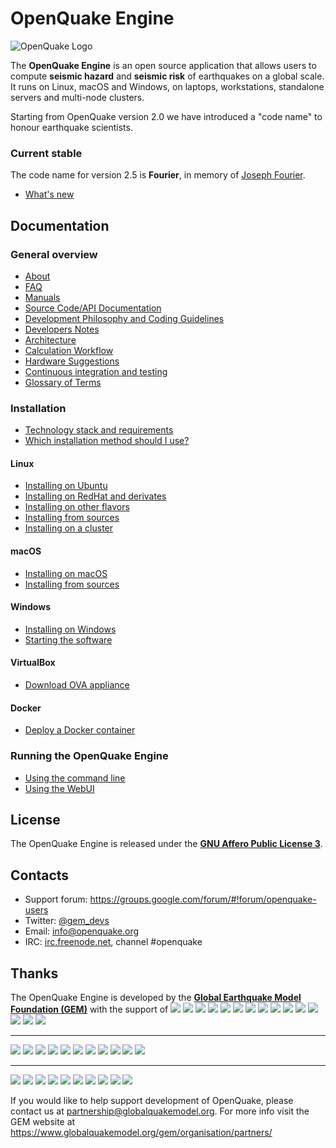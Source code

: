 # OpenQuake Engine

![OpenQuake Logo](https://www.globalquakemodel.org/media/storage/oq-logo.png)

The **OpenQuake Engine** is an open source application that allows users to compute **seismic hazard** and **seismic risk** of earthquakes on a global scale. It runs on Linux, macOS and Windows, on laptops, workstations, standalone servers and multi-node clusters.

<!-- GEM BEGIN: apply the following patch with the proper values for the next release
-Jenkins (Python 2): [![Build Status](https://ci.openquake.org/job/master_oq-engine/badge/icon)](https://ci.openquake.org/job/master_oq-engine/)
+## OpenQuake Engine version 2.3 (Degenkolb)
 
-Travis CI (Python 3): [![Build Status](https://travis-ci.org/gem/oq-engine.svg?branch=master)](https://travis-ci.org/gem/oq-engine)
+Starting from OpenQuake version 2.0 we have introduced a "code name" to honour earthquake scientists.
 
-### Current stable
+The code name for version 2.3 is **Degenkolb**, in memory of [Henry Degenkolb](https://en.wikipedia.org/wiki/Henry_J._Degenkolb).
+* [What's new](https://github.com/gem/oq-engine/blob/engine-2.3/doc/whats-new.md)
 
-Current stable version is the **OpenQuake Engine 2.2** 'Cornell'. The documentation is available at https://github.com/gem/oq-engine/tree/engine-2.2#openquake-engine.
-* [What's new](https://github.com/gem/oq-engine/blob/engine-2.2/doc/whats-new.md)

+## Documentation
-## Documentation (master tree)
-->

Starting from OpenQuake version 2.0 we have introduced a "code name" to honour earthquake scientists.

### Current stable

The code name for version 2.5 is **Fourier**, in memory of [Joseph Fourier](https://en.wikipedia.org/wiki/Joseph_Fourier).
* [What's new](https://github.com/gem/oq-engine/blob/engine-2.5/doc/whats-new.md)

## Documentation

<!-- GEM END -->
### General overview

* [About](https://github.com/gem/oq-engine/blob/engine-2.5/doc/about.md)
* [FAQ](https://github.com/gem/oq-engine/blob/engine-2.5/doc/faq.md)
* [Manuals](http://www.globalquakemodel.org/openquake/support/documentation/engine/#manual-latest-stable)
* [Source Code/API Documentation](http://docs.openquake.org/oq-engine/)
* [Development Philosophy and Coding Guidelines](https://github.com/gem/oq-engine/blob/engine-2.5/doc/development-guidelines.md)
* [Developers Notes](https://github.com/gem/oq-engine/blob/engine-2.5/doc/developers-notes.md)
* [Architecture](https://github.com/gem/oq-engine/blob/engine-2.5/doc/sphinx/architecture.rst)
* [Calculation Workflow](https://github.com/gem/oq-engine/blob/engine-2.5/doc/calculation-workflow.md)
* [Hardware Suggestions](https://github.com/gem/oq-engine/blob/engine-2.5/doc/hardware-suggestions.md)
* [Continuous integration and testing](https://github.com/gem/oq-engine/blob/engine-2.5/doc/testing.md)
* [Glossary of Terms](https://github.com/gem/oq-engine/blob/engine-2.5/doc/glossary.md)

### Installation

* [Technology stack and requirements](https://github.com/gem/oq-engine/blob/engine-2.5/doc/requirements.md)
* [Which installation method should I use?](https://github.com/gem/oq-engine/blob/engine-2.5/doc/installing/overview.md)

#### Linux

* [Installing on Ubuntu](https://github.com/gem/oq-engine/blob/engine-2.5/doc/installing/ubuntu.md)
* [Installing on RedHat and derivates](https://github.com/gem/oq-engine/blob/engine-2.5/doc/installing/rhel.md)
* [Installing on other flavors](https://github.com/gem/oq-engine/blob/engine-2.5/doc/installing/linux-generic.md)
* [Installing from sources](https://github.com/gem/oq-engine/blob/engine-2.5/doc/installing/development.md)
* [Installing on a cluster](https://github.com/gem/oq-engine/blob/engine-2.5/doc/installing/cluster.md)

#### macOS

* [Installing on macOS](https://github.com/gem/oq-engine/blob/engine-2.5/doc/installing/macos.md)
* [Installing from sources](https://github.com/gem/oq-engine/blob/engine-2.5/doc/installing/development.md)

#### Windows

* [Installing on Windows](https://github.com/gem/oq-engine/blob/engine-2.5/doc/installing/windows.md)
* [Starting the software](https://github.com/gem/oq-engine/blob/engine-2.5/doc/running/windows.md)

#### VirtualBox

* [Download OVA appliance](https://www.globalquakemodel.org/ova/stable/)

#### Docker

* [Deploy a Docker container](https://github.com/gem/oq-engine/blob/engine-2.5/doc/installing/docker.md)

### Running the OpenQuake Engine

* [Using the command line](https://github.com/gem/oq-engine/blob/engine-2.5/doc/running/unix.md)
* [Using the WebUI](https://github.com/gem/oq-engine/blob/engine-2.5/doc/running/server.md)


## License

The OpenQuake Engine is released under the **[GNU Affero Public License 3](https://github.com/gem/oq-engine/blob/engine-2.5/LICENSE)**.

## Contacts

* Support forum: https://groups.google.com/forum/#!forum/openquake-users
* Twitter: [@gem_devs](https://twitter.com/gem_devs)
* Email: info@openquake.org
* IRC: [irc.freenode.net](https://webchat.freenode.net/), channel #openquake

## Thanks

The OpenQuake Engine is developed by the **[Global Earthquake Model Foundation (GEM)](http://gem.foundation)** with the support of
![](https://www.globalquakemodel.org/media/sponsor/aus.png)
![](https://www.globalquakemodel.org/media/sponsor/cidigen.png)
![](https://www.globalquakemodel.org/media/sponsor/sg_170x104.jpg)
![](https://www.globalquakemodel.org/media/sponsor/gfz.png)
![](https://www.globalquakemodel.org/media/sponsor/pcn.jpg)
![](https://www.globalquakemodel.org/media/sponsor/nied.png)
![](https://www.globalquakemodel.org/media/sponsor/nset.png)
![](https://www.globalquakemodel.org/media/sponsor/morst.jpg)
![](https://www.globalquakemodel.org/media/sponsor/RCN.jpg)
![](https://www.globalquakemodel.org/media/sponsor/swiss_1.jpg)
![](https://www.globalquakemodel.org/media/sponsor/tem.jpg)
![](https://www.globalquakemodel.org/media/sponsor/TCIP-01.png)
![](https://www.globalquakemodel.org/media/sponsor/nerc.png)
![](https://www.globalquakemodel.org/media/sponsor/usaid_BsOsE8Z_QZnaG6c.jpg)
![](https://www.globalquakemodel.org/media/sponsor/FUNVISIS_GEM_logo.png)

***

![](https://www.globalquakemodel.org/media/sponsor/FMGlobal.jpg)
![](https://www.globalquakemodel.org/media/sponsor/hannoverRe.jpg)
![](https://www.globalquakemodel.org/media/sponsor/Nephila.jpg)
![](https://www.globalquakemodel.org/media/sponsor/munichre_HwOCwR4.jpg)
![](https://www.globalquakemodel.org/media/sponsor/zurich_3eh504q.jpg)
![](https://www.globalquakemodel.org/media/sponsor/Air_JlQh6Ke.jpg)
![](https://www.globalquakemodel.org/media/sponsor/sur_170x104.jpg)
![](https://www.globalquakemodel.org/media/sponsor/EUCENTRE_BRAw8x4.jpg)
![](https://www.globalquakemodel.org/media/sponsor/GiroJ.jpg)
![](https://www.globalquakemodel.org/media/sponsor/arup.jpg)
![](https://www.globalquakemodel.org/media/sponsor/OYO_1.jpg)

***

![](https://www.globalquakemodel.org/media/sponsor/OECD.jpg)
![](https://www.globalquakemodel.org/media/sponsor/worldbank_2.jpg)
![](https://www.globalquakemodel.org/media/sponsor/ISDR.jpg)
![](https://www.globalquakemodel.org/media/sponsor/Unesco.jpg)
![](https://www.globalquakemodel.org/media/sponsor/iaspei.jpg)
![](https://www.globalquakemodel.org/media/sponsor/iaee.jpg)
![](https://www.globalquakemodel.org/media/sponsor/istructe.jpg)
![](https://www.globalquakemodel.org/media/sponsor/cssc.jpg)
![](https://www.globalquakemodel.org/media/sponsor/IRDRICSU.png)
![](https://www.globalquakemodel.org/media/sponsor/EERI_GEM.png)

If you would like to help support development of OpenQuake, please contact us at [partnership@globalquakemodel.org](mailto:partnership@globalquakemodel.org).
For more info visit the GEM website at https://www.globalquakemodel.org/gem/organisation/partners/
